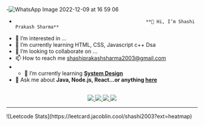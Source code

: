 -![WhatsApp Image 2022-12-09 at 16 59 06](https://user-images.githubusercontent.com/115985929/206693071-05e49711-37c9-4aa3-8935-fd4210c063c4.jpg)
 
-                                                     **👋 Hi, I’m Shashi Prakash Sharma**
- 👀 I’m interested in ...
- 🌱 I’m currently learning HTML, CSS, Javascript c++ Dsa 
- 💞️ I’m looking to collaborate on ...
- 📫 How to reach me shashiprakashsharma2003@gmail.com
- - 🌱 I’m currently learning **[System Design](https://blog.bytebytego.com/p/free-system-design-pdf-158-pages)**
- 💬 Ask me about **Java, Node.js, React...or anything [here](https://github.com/{USERNAME}/{USERNAME}/issues)**

<br>

<div align="center">
  <a href="chijiokeokorji@gmail.com">
    <img src="https://img.shields.io/badge/Gmail-333333?style=for-the-badge&logo=gmail&logoColor=red" />
  </a>
  <a href="https://linkedin.com/in/chijiokeokorji" target="_blank">
    <img src="https://img.shields.io/badge/LinkedIn-0077B5?style=for-the-badge&logo=linkedin&logoColor=white" target="_blank" />
  </a>
  <a href="https://medium.com/@chijiokeokorji" target="_blank">
    <img src="https://img.shields.io/badge/Medium-000000?style=for-the-badge&logo=medium&logoColor=white" target="_blank" />
  </a>
  <a href="https://codepen.io/chijiokeokorji" target="_blank">
    <img src="https://img.shields.io/badge/CodePen-1e1f26?style=for-the-badge&logo=codepen&logoColor=white" target="_blank" />
  </a>
</div>

<hr>
![Leetcode Stats](https://leetcard.jacoblin.cool/shashi2003?ext=heatmap)



<!---
shashiprakashsharma/shashiprakashsharma is a ✨ special ✨ repository because its `README.md` (this file) appears on your GitHub profile.
You can click the Preview link to take a look at your changes.


--->
